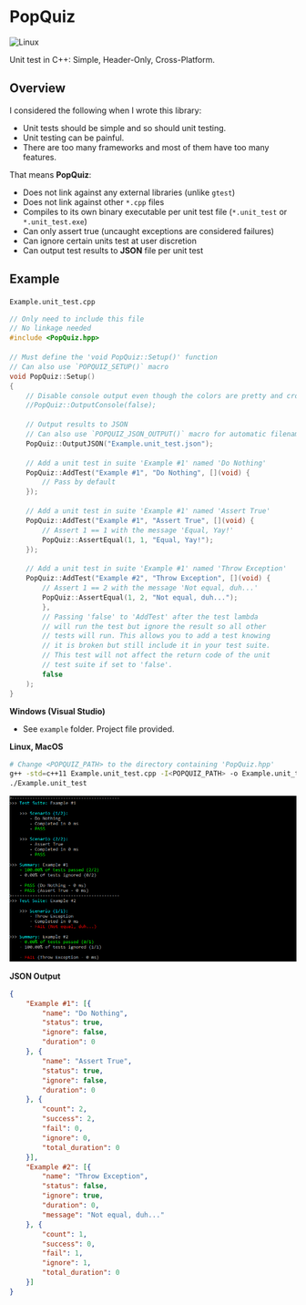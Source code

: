# PopQuiz
![Linux](https://travis-ci.org/garrettsickles/PopQuiz.svg?branch=master "Linux")

Unit test in C++: Simple, Header-Only, Cross-Platform.

## Overview
I considered the following when I wrote this library:
 - Unit tests should be simple and so should unit testing.
 - Unit testing can be painful.
 - There are too many frameworks and most of them have too many features.

That means **PopQuiz**:
 - Does not link against any external libraries (unlike `gtest`)
 - Does not link against other `*.cpp` files
 - Compiles to its own binary executable per unit test file (`*.unit_test` or `*.unit_test.exe`)
 - Can only assert true (uncaught exceptions are considered failures)
 - Can ignore certain units test at user discretion
 - Can output test results to **JSON** file per unit test
 
## Example

`Example.unit_test.cpp`

```cpp
// Only need to include this file
// No linkage needed
#include <PopQuiz.hpp>

// Must define the 'void PopQuiz::Setup()' function
// Can also use `POPQUIZ_SETUP()` macro
void PopQuiz::Setup()
{
    // Disable console output even though the colors are pretty and cross platform :(
    //PopQuiz::OutputConsole(false);
    
    // Output results to JSON
    // Can also use `POPQUIZ_JSON_OUTPUT()` macro for automatic filename deduction
    PopQuiz::OutputJSON("Example.unit_test.json");

    // Add a unit test in suite 'Example #1' named 'Do Nothing'
    PopQuiz::AddTest("Example #1", "Do Nothing", [](void) {
        // Pass by default
    });

    // Add a unit test in suite 'Example #1' named 'Assert True'
    PopQuiz::AddTest("Example #1", "Assert True", [](void) {
        // Assert 1 == 1 with the message 'Equal, Yay!'
        PopQuiz::AssertEqual(1, 1, "Equal, Yay!");
    });

    // Add a unit test in suite 'Example #1' named 'Throw Exception'
    PopQuiz::AddTest("Example #2", "Throw Exception", [](void) {
        // Assert 1 == 2 with the message 'Not equal, duh...'
        PopQuiz::AssertEqual(1, 2, "Not equal, duh..."); 
        },
        // Passing 'false' to 'AddTest' after the test lambda
        // will run the test but ignore the result so all other
        // tests will run. This allows you to add a test knowing
        // it is broken but still include it in your test suite.
        // This test will not affect the return code of the unit
        // test suite if set to 'false'.
        false
    );
}
```

**Windows (Visual Studio)**

- See `example` folder. Project file provided.

**Linux, MacOS**

```bash
# Change <POPQUIZ_PATH> to the directory containing 'PopQuiz.hpp'
g++ -std=c++11 Example.unit_test.cpp -I<POPQUIZ_PATH> -o Example.unit_test
./Example.unit_test
```

![Example Result](https://raw.githubusercontent.com/garrettsickles/PopQuiz/master/example/Example.PNG  "Text 1")

**JSON Output**
```json
{
    "Example #1": [{
        "name": "Do Nothing",
        "status": true,
        "ignore": false,
        "duration": 0
    }, {
        "name": "Assert True",
        "status": true,
        "ignore": false,
        "duration": 0
    }, {
        "count": 2,
        "success": 2,
        "fail": 0,
        "ignore": 0,
        "total_duration": 0
    }],
    "Example #2": [{
        "name": "Throw Exception",
        "status": false,
        "ignore": true,
        "duration": 0,
        "message": "Not equal, duh..."
    }, {
        "count": 1,
        "success": 0,
        "fail": 1,
        "ignore": 1,
        "total_duration": 0
    }]
}
```
